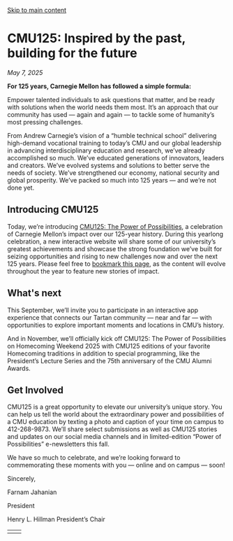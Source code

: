 [Skip to main content](https://www.cmu.edu/leadership/president/campus-comms/05-07-25#main-content)

# CMU125: Inspired by the past, building for the future

_May 7, 2025_

**For 125 years, Carnegie Mellon has followed a simple formula:**

Empower talented individuals to ask questions that matter, and be ready with solutions when the world needs them most. It’s an approach that our community has used — again and again — to tackle some of humanity’s most pressing challenges.

From Andrew Carnegie’s vision of a “humble technical school” delivering high-demand vocational training to today’s CMU and our global leadership in advancing interdisciplinary education and research, we’ve already accomplished so much. We’ve educated generations of innovators, leaders and creators. We’ve evolved systems and solutions to better serve the needs of society. We’ve strengthened our economy, national security and global prosperity. We’ve packed so much into 125 years — and we’re not done yet.

## Introducing CMU125

Today, we’re introducing [CMU125: The Power of Possibilities](https://www.cmu.edu/125/), a celebration of Carnegie Mellon’s impact over our 125-year history. During this yearlong celebration, a new interactive website will share some of our university’s greatest achievements and showcase the strong foundation we’ve built for seizing opportunities and rising to new challenges now and over the next 125 years. Please feel free to [bookmark this page](https://www.cmu.edu/125/), as the content will evolve throughout the year to feature new stories of impact.

## What's next

This September, we’ll invite you to participate in an interactive app experience that connects our Tartan community — near and far — with opportunities to explore important moments and locations in CMU’s history.

And in November, we’ll officially kick off CMU125: The Power of Possibilities on Homecoming Weekend 2025 with CMU125 editions of your favorite Homecoming traditions in addition to special programming, like the President’s Lecture Series and the 75th anniversary of the CMU Alumni Awards.

## Get Involved

CMU125 is a great opportunity to elevate our university’s unique story. You can help us tell the world about the extraordinary power and possibilities of a CMU education by texting a photo and caption of your time on campus to 412-268-9873. We’ll share select submissions as well as CMU125 stories and updates on our social media channels and in limited-edition “Power of Possibilities” e-newsletters this fall.

We have so much to celebrate, and we’re looking forward to commemorating these moments with you — online and on campus — soon!

Sincerely,

Farnam Jahanian

President

Henry L. Hillman President’s Chair

|     |     |
| --- | --- |
|  |  |
